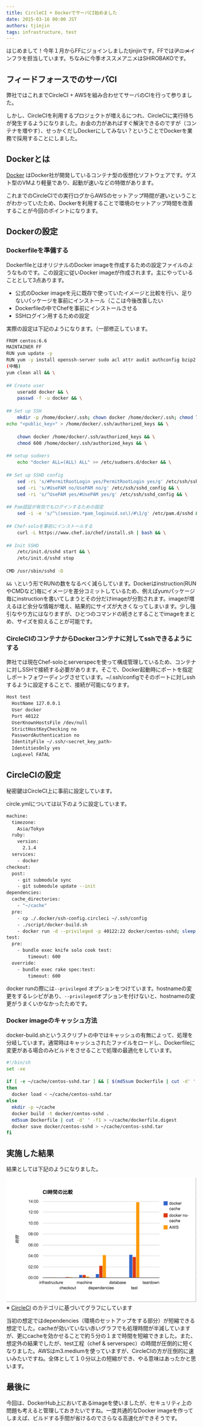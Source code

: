 ```yaml
---
title: CircleCI + DockerでサーバCI始めました
date: 2015-03-16 00:00 JST
authors: tjinjin
tags: infrastructure, test
---
```


はじめまして！今年１月からFFにジョインしましたtjinjinです。FFでは<s>アニメ</s>インフラを担当しています。ちなみに今季オススメアニメはSHIROBAKOです。

## フィードフォースでのサーバCI

弊社ではこれまでCircleCI + AWSを組み合わせてサーバのCIを行って参りました。

しかし、CircleCIを利用するプロジェクトが増えるにつれ、CircleCIに実行待ちが発生するようになりました。お金の力があればすぐ解決できるのですが（コンテナを増やす）、せっかくだしDockerにしてみない？ということでDockerを業務で採用することにしました。

## Dockerとは
[Docker](https://www.docker.com/) はDocker社が開発しているコンテナ型の仮想化ソフトウェアです。ゲスト型のVMより軽量であり、起動が速いなどの特徴があります。

これまでのCircleCIでの実行ログからAWSのセットアップ時間が遅いということがわかっていたため、Dockerを利用することで環境のセットアップ時間を改善することが今回のポイントになります。

## Dockerの設定
### Dockerfileを準備する

DockerfileとはオリジナルのDocker imageを作成するための設定ファイルのようなものです。この設定に従いDocker imageが作成されます。主にやっていることとして3点あります。


- 公式のDocker imageを元に既存で使っていたイメージと比較を行い、足りないパッケージを事前にインストール（ここは今後改善したい
- Dockerfileの中でChefを事前にインストールさせる
- SSHログイン用するための設定

実際の設定は下記のようになります。（一部修正しています。

```sh
FROM centos:6.6
MAINTAINER FF
RUN yum update -y
RUN yum -y install openssh-server sudo acl attr audit authconfig bzip2 cloog-ppl cronie-anacron \
(中略)
yum clean all && \

## Create user
    useradd docker && \
    passwd -f -u docker && \

## Set up SSH
    mkdir -p /home/docker/.ssh; chown docker /home/docker/.ssh; chmod 700 /home/docker/.ssh && \
echo "<public_key>" > /home/docker/.ssh/authorized_keys && \

    chown docker /home/docker/.ssh/authorized_keys && \
    chmod 600 /home/docker/.ssh/authorized_keys && \

## setup sudoers
    echo "docker ALL=(ALL) ALL" >> /etc/sudoers.d/docker && \

## Set up SSHD config
    sed -ri 's/#PermitRootLogin yes/PermitRootLogin yes/g' /etc/ssh/sshd_config && \
    sed -ri 's/#UsePAM no/UsePAM no/g' /etc/ssh/sshd_config && \
    sed -ri 's/^UsePAM yes/#UsePAM yes/g' /etc/ssh/sshd_config && \

## Pam認証が有効でもログインするための設定
    sed -i -e 's/^\(session.*pam_loginuid.so\)/#\1/g' /etc/pam.d/sshd && \

## Chef-soloを事前にインストールする
    curl -L https://www.chef.io/chef/install.sh | bash && \

## Init SSHD
    /etc/init.d/sshd start && \
    /etc/init.d/sshd stop

CMD /usr/sbin/sshd -D
```

`&& \`という形でRUNの数をなるべく減らしています。Dockerはinstruction(RUNやCMDなど)毎にイメージを差分コミットしているため、例えばyumパッケージ毎にinstructionを書いてしまうとその分だけimageが分割されます。imageが増えるほど余分な情報が増え、結果的にサイズが大きくなってしまいます。少し強引なやり方にはなりますが、ひとつのコマンドの続きとすることでimageをまとめ、サイズを抑えることが可能です。

### CircleCIのコンテナからDockerコンテナに対してsshできるようにする

弊社では現在Chef-soloとserverspecを使って構成管理しているため、コンテナに対しSSHで接続する必要があります。そこで、Docker起動時にポートを指定しポートフォワーディングさせています。~/.ssh/configでそのポートに対しsshするように設定することで、接続が可能になります。

```sh
Host test
  HostName 127.0.0.1
  User docker
  Port 40122
  UserKnownHostsFile /dev/null
  StrictHostKeyChecking no
  PasswordAuthentication no
  IdentityFile ~/.ssh/<secret_key_path>
  IdentitiesOnly yes
  LogLevel FATAL
```

## CircleCIの設定

秘密鍵はCircleCI上に事前に設定しています。

circle.ymlについては以下のように設定しています。

```sh
machine:
  timezone:
    Asia/Tokyo
  ruby:
    version:
      2.1.4
  services:
    - docker
checkout:
  post:
    - git submodule sync
    - git submodule update --init
dependencies:
  cache_directories:
    - "~/cache"
  pre:
    - cp ./.docker/ssh-config.circleci ~/.ssh/config
    - ./script/docker-build.sh
    - docker run -d --privileged -p 40122:22 docker/centos-sshd; sleep 2
test:
  pre:
    - bundle exec knife solo cook test:
        timeout: 600
  override:
    - bundle exec rake spec:test:
        timeout: 600
```

docker runの際には`--privileged` オプションをつけています。hostnameの変更をするレシピがあり、`--privileged`オプションを付けないと、hostnameの変更がうまくいかなかったためです。

### Docker imageのキャッシュ方法

docker-build.shというスクリプトの中ではキャッシュの有無によって、処理を分岐しています。通常時はキャッシュされたファイルをロードし、Dockerfileに変更がある場合のみビルドをさせることで処理の最適化をしています。

```sh
#!/bin/sh
set -xe

if [ -e ~/cache/centos-sshd.tar ] && [ $(md5sum Dockerfile | cut -d' ' -f1) = $(cat ~/cache/dockerfile.digest) ]
then
  docker load < ~/cache/centos-sshd.tar
else
  mkdir -p ~/cache
  docker build -t docker/centos-sshd .
  md5sum Dockerfile | cut -d' ' -f1 > ~/cache/dockerfile.digest
  docker save docker/centos-sshd > ~/cache/centos-sshd.tar
fi
```

## 実施した結果

結果としては下記のようになりました。

![logo-title](/images/2015/03/result.png)
※ [CircleCI](https://circleci.com/docs/configuration) のカテゴリに基づいてグラフにしています

当初の想定ではdependencies（環境のセットアップをする部分）が短縮できる想定でした。cacheが効いていない赤いグラフでも処理時間が半減していますが、更にcacheを効かせることで約５分の１まで時間を短縮できました。また、想定外の結果でしたが、test工程（chef & serverspec）の時間が圧倒的に短くなりました。AWSはm3.mediumを使っていますが、CircleCIの方が圧倒的に速いみたいですね。全体として１０分以上の短縮ができ、やる意味はあったかと思います。

## 最後に
今回は、DockerHub上においてあるimageを使いましたが、セキュリティ上の問題も考えると管理しておきたいですね。一度共通的なDocker imageを作ってしまえば、ビルドする手間が省けるのでさらなる高速化ができそうです。
